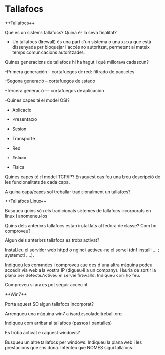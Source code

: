 #     Tallafocs



++Tallafocs++


Què es un sistema tallafocs? Quina és la seva finalitat?
        
- Un tallafocs (firewall) és una part d'un sistema o una xarxa que està dissenyada per bloquejar l'accés no autoritzat, permetent al mateix temps comunicacions autoritzades.
        
        
Quines generacions de tallafocs hi ha hagut i què millorava cadascun?
        
        
-Primera generación – cortafuegos de red: filtrado de paquetes
        
-Segona generació – cortafuegos de estado 
        
-Tercera generació — cortafuegos de aplicación
   
-Quines capes té el model OSI?

- Aplicacio 


- Presentacio



- Sesion



- Transporte



- Red


- Enlace


 
- Fisica 
 


Quines capes té el model TCP/IP? En aquest cas feu una breu descripció de les funcionalitats de cada capa.


A quina capa/capes sol treballar tradicionalment un 
tallafocs?


++Tallafocs Linux++


Busqueu quins són els tradicionals sistemes de tallafocs incorporats en linux i anomeneu-los



Quins dels anteriors tallafocs estan instal.lats al fedora de classe? Com ho comproveu?


Algun dels anteriors tallafocs es troba activat?


Instal.leu el servidor web httpd o nginx i activeu-ne el servei (dnf installl ...  ; systemctl ....). 


Indiqueu les comandes i comproveu que des d'una altra màquina podeu accedir via web a la vostra IP (digueu-li a un company). Hauria de sortir la plana per defecte.Activeu el servei firewalld. Indiqueu com ho feu.
        
        
Comproveu si ara es pot seguir accedint.




++Win7++




Porta aquest SO algun tallafocs incorporat?
     
Arrenqueu una màquina win7 a isard.escoladeltreball.org


Indiqueu com arribar al tallafocs (passos i pantalles)
        

Es troba activat en aquest windows?

Busqueu un altre tallafocs per windows. Indiqueu la plana web i les prestacions que ens dona. Intenteu que NOMÉS sigui tallafocs.
